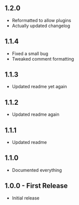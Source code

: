 ## 1.2.0
* Reformatted to allow plugins
* Actually updated changelog

## 1.1.4
* Fixed a small bug
* Tweaked comment formatting

## 1.1.3
* Updated readme yet again

## 1.1.2
* Updated readme again

## 1.1.1
* Updated readme

## 1.1.0
* Documented everything

## 1.0.0 - First Release
* Initial release